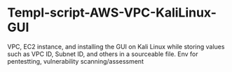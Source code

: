 # Templ-script-AWS-VPC-KaliLinux-GUI
VPC, EC2 instance, and installing the GUI on Kali Linux while storing values such as VPC ID, Subnet ID, and others in a sourceable file. Env for pentestting, vulnerability scanning/assessment 
